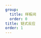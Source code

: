 ```yaml
---
group:
  title: 样板间
  order: 0
title: 链式反应
order: 1
---
```


<code src="./ChainReaction/index.tsx" compact></code>
